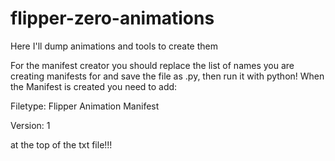 # flipper-zero-animations
Here I'll dump animations and tools to create them


For the manifest creator you should replace the list of names you are creating manifests for and save the file as .py, then run it with python!
When the Manifest is created you need to add:

Filetype: Flipper Animation Manifest

Version: 1

at the top of the txt file!!!
